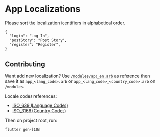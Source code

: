 # App Localizations

Please sort the localization identifiers in alphabetical order.

```arb
{
  "login": "Log In",
  "postStory": "Post Story",
  "register": "Register",
}
```

## Contributing

[l10n_temp]: /lib/interfaces/libs/l10n/modules/app_en.arb

Want add new localization? Use [`/modules/app_en.arb`][l10n_temp] as
reference then save it as `app_<lang_code>.arb` or
`app_<lang_code>_<country_code>.arb` on `/modules`.

Locale codes references:

[lang_codes_ref]: https://en.wikipedia.org/wiki/List_of_ISO_639_language_codes
[country_codes_ref]: https://en.wikipedia.org/wiki/List_of_ISO_3166_country_codes

- [ISO_639 (Language Codes)][lang_codes_ref]
- [ISO_3166 (Country Codes)][country_codes_ref]

Then on project root, run:

```bash
flutter gen-l10n
```
